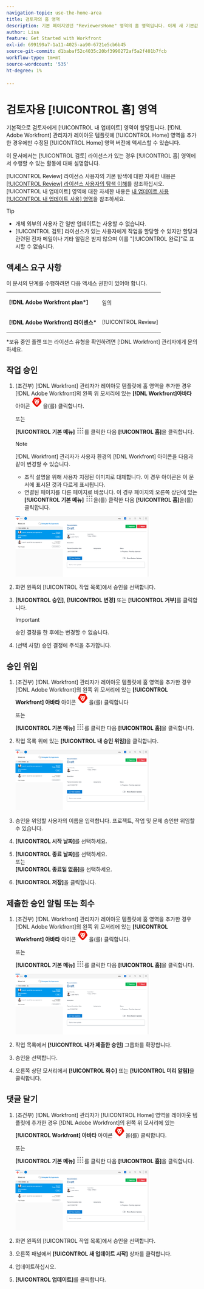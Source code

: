 ```yaml
---
navigation-topic: use-the-home-area
title: 검토자의 홈 영역
description: 기본 페이지였던 "ReviewersHome" 영역의 홈 영역입니다. 이제 새 기본값인 "내 업데이트" 영역을 만들었으므로 이 영역을 계속 유지하는 것이 타당한지 확신할 수 없습니다. "내 업데이트" 문서가 이 문서(맨 위에 있음)에서 연결됩니다."
author: Lisa
feature: Get Started with Workfront
exl-id: 699199a7-1a11-4025-aa90-6721e5cb6b45
source-git-commit: d1babaf52c4035c20bf3990272af5a2f401b7fcb
workflow-type: tm+mt
source-wordcount: '535'
ht-degree: 1%

---
```


# 검토자용 [!UICONTROL 홈] 영역

<!--
<p data-mc-conditions="QuicksilverOrClassic.Draft mode">(NOTE: from Alina: not sure if we should still keep this one or not. In the past, Reviewers had a limited "Home" area which was their default page. Since now they created a "My Updates" area which is their new default, not sure if this makes much sense to still keep. The "My Updates" article is linked from this one, right at the top.)</p>
-->

기본적으로 검토자에게 [!UICONTROL 내 업데이트] 영역이 할당됩니다. [!DNL Adobe Workfront] 관리자가 레이아웃 템플릿에 [!UICONTROL Home] 영역을 추가한 경우에만 수정된 [!UICONTROL Home] 영역 버전에 액세스할 수 있습니다.

이 문서에서는 [!UICONTROL 검토] 라이선스가 있는 경우 [!UICONTROL 홈] 영역에서 수행할 수 있는 활동에 대해 설명합니다.

[!UICONTROL Review] 라이선스 사용자의 기본 탐색에 대한 자세한 내용은 [[!UICONTROL Review] 라이선스 사용자의 탐색 이해](../../../workfront-basics/navigate-workfront/workfront-navigation/reviewer-global-navigation-bar.md)를 참조하십시오. [!UICONTROL 내 업데이트] 영역에 대한 자세한 내용은 [내 업데이트 사용[!UICONTROL 내 업데이트 사용] 영역](../../../workfront-basics/using-home/using-the-home-area/my-updates-area.md)을 참조하세요.

>[!TIP]
>
>* 개체 외부의 사용자 간 일반 업데이트는 사용할 수 없습니다.
>* [!UICONTROL 검토] 라이선스가 있는 사용자에게 작업을 할당할 수 있지만 할당과 관련된 전자 메일이나 기타 알림은 받지 않으며 이를 &quot;[!UICONTROL 완료]&quot;로 표시할 수 없습니다.
>



## 액세스 요구 사항

이 문서의 단계를 수행하려면 다음 액세스 권한이 있어야 합니다.

<table style="table-layout:auto"> 
 <col> 
 </col> 
 <col> 
 </col> 
 <tbody> 
  <tr> 
   <td role="rowheader"><strong>[!DNL Adobe Workfront plan*]</strong></td> 
   <td> <p>임의</p> </td> 
  </tr> 
  <tr> 
   <td role="rowheader"><strong>[!DNL Adobe Workfront] 라이센스*</strong></td> 
   <td> <p>[!UICONTROL Review] </p> </td> 
  </tr> 
 </tbody> 
</table>

&#42;보유 중인 플랜 또는 라이선스 유형을 확인하려면 [!DNL Workfront] 관리자에게 문의하세요.

## 작업 승인

1. (조건부) [!DNL Workfront] 관리자가 레이아웃 템플릿에 홈 영역을 추가한 경우 [!DNL Adobe Workfront]의 왼쪽 위 모서리에 있는 **[!DNL Workfront]아바타** 아이콘 ![](assets/home-icon-30x29.png)을(를) 클릭합니다.

   또는

   **[!UICONTROL 기본 메뉴]** ![](assets/main-menu-icon.png)를 클릭한 다음 **[!UICONTROL 홈]**&#x200B;을 클릭합니다.

   >[!NOTE]
   >
   >[!DNL Workfront] 관리자가 사용자 환경의 [!DNL Workfront] 아이콘을 다음과 같이 변경할 수 있습니다.
   >
   >   
   >   
   >   * 조직 설명을 위해 사용자 지정된 이미지로 대체합니다. 이 경우 아이콘은 이 문서에 표시된 것과 다르게 표시됩니다.
   >   * 연결된 페이지를 다른 페이지로 바꿉니다. 이 경우 페이지의 오른쪽 상단에 있는 **[!UICONTROL 기본 메뉴]** ![](assets/main-menu-icon.png)을(를) 클릭한 다음 **[!UICONTROL 홈]**&#x200B;을(를) 클릭합니다.


   ![](assets/home-for-reviewers-adobe-350x159.png)

1. 화면 왼쪽의 [!UICONTROL 작업 목록]에서 승인을 선택합니다.
1. **[!UICONTROL 승인]**, **[!UICONTROL 변경]** 또는 **[!UICONTROL 거부]**&#x200B;를 클릭합니다.

   >[!IMPORTANT]
   >
   >승인 결정을 한 후에는 변경할 수 없습니다.

1. (선택 사항) 승인 결정에 주석을 추가합니다.

## 승인 위임

1. (조건부) [!DNL Workfront] 관리자가 레이아웃 템플릿에 홈 영역을 추가한 경우 [!DNL Adobe Workfront]의 왼쪽 위 모서리에 있는 **[!UICONTROL Workfront] 아바타** 아이콘 ![](assets/home-icon-30x29.png)을(를) 클릭합니다

   또는

   **[!UICONTROL 기본 메뉴]** ![](assets/main-menu-icon.png)를 클릭한 다음 **[!UICONTROL 홈]**&#x200B;을 클릭합니다.

1. 작업 목록 위에 있는 **[!UICONTROL 내 승인 위임]**&#x200B;을 클릭합니다.

   ![](assets/home-for-reviewers-adobe-350x159.png)

1. 승인을 위임할 사용자의 이름을 입력합니다. 프로젝트, 작업 및 문제 승인만 위임할 수 있습니다.
1. **[!UICONTROL 시작 날짜]**&#x200B;를 선택하세요.
1. **[!UICONTROL 종료 날짜]**&#x200B;를 선택하세요.\
   또는\
   **[!UICONTROL 종료일 없음]**&#x200B;을 선택하세요.

1. **[!UICONTROL 저장]**&#x200B;을 클릭합니다.

## 제출한 승인 알림 또는 회수

1. (조건부) [!DNL Workfront] 관리자가 레이아웃 템플릿에 홈 영역을 추가한 경우 [!DNL Adobe Workfront]의 왼쪽 위 모서리에 있는 **[!UICONTROL Workfront] 아바타** 아이콘 ![](assets/home-icon-30x29.png)을(를) 클릭합니다.

   또는

   **[!UICONTROL 기본 메뉴]** ![](assets/main-menu-icon.png)를 클릭한 다음 **[!UICONTROL 홈]**&#x200B;을 클릭합니다.

   ![](assets/home-for-reviewers-adobe-350x159.png)

1. 작업 목록에서 **[!UICONTROL 내가 제출한 승인]** 그룹화를 확장합니다.
1. 승인을 선택합니다.
1. 오른쪽 상단 모서리에서 **[!UICONTROL 회수]** 또는 **[!UICONTROL 미리 알림]**&#x200B;을 클릭합니다.

## 댓글 달기

1. (조건부) [!DNL Workfront] 관리자가 [!UICONTROL Home] 영역을 레이아웃 템플릿에 추가한 경우 [!DNL Adobe Workfront]의 왼쪽 위 모서리에 있는 **[!UICONTROL Workfront] 아바타** 아이콘 ![](assets/home-icon-30x29.png)을(를) 클릭합니다.

   또는

   **[!UICONTROL 기본 메뉴]** ![](assets/main-menu-icon.png)를 클릭한 다음 **[!UICONTROL 홈]**&#x200B;을 클릭합니다.

   ![](assets/home-for-reviewers-adobe-350x159.png)

1. 화면 왼쪽의 [!UICONTROL 작업 목록]에서 승인을 선택합니다.
1. 오른쪽 패널에서 **[!UICONTROL 새 업데이트 시작]** 상자를 클릭합니다.
1. 업데이트하십시오.
1. **[!UICONTROL 업데이트]**&#x200B;를 클릭합니다.


